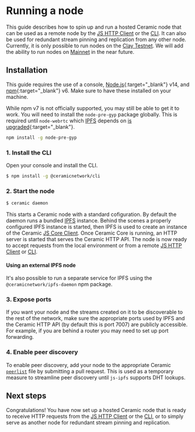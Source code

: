 # Running a node
This guide describes how to spin up and run a hosted Ceramic node that can be used as a remote node by the [JS HTTP Client](../clients/javascript/http.md) or the [CLI](../clients/javascript/cli.md). It can also be used for redundant stream pinning and replication from any other node. Currently, it is only possible to run nodes on the [Clay Testnet](../learn/networks.md#clay-testnet). We will add the ability to run nodes on [Mainnet](../learn/networks.md#mainnet) in the near future.

## **Installation**
This guide requires the use of a console, [Node.js](https://nodejs.org/en/){:target="_blank"} v14, and [npm](https://www.npmjs.com/get-npm){:target="_blank"} v6. Make sure to have these installed on your machine.

While npm v7 is not officially supported, you may still be able to get it to work. You will need to install the `node-pre-gyp` package globally. This is required until `node-webrtc` which [IPFS](../learn/glossary.md#ipfs) depends on [is upgraded](https://github.com/node-webrtc/node-webrtc/pull/694){:target="_blank"}.

```bash
npm install -g node-pre-gyp
```

### 1. Install the CLI
Open your console and install the CLI.

``` bash
$ npm install -g @ceramicnetwork/cli
```

### 2. Start the node

```bash
$ ceramic daemon
```

This starts a Ceramic node with a standard cofiguration. By default the daemon runs a bundled [IPFS](../learn/glossary.md#ipfs) instance. Behind the scenes a properly configured IPFS instance is started, then IPFS is used to create an instance of the Ceramic [JS Core Client](../clients/javascript). Once Ceramic Core is running, an HTTP server is started that serves the Ceramic HTTP API. The node is now ready to accept requests from the local environment or from a remote [JS HTTP Client](../clients/javascript/http.md) or [CLI](../clients/javascript/cli.md).

#### Using an external IPFS node

It's also possible to run a separate service for IPFS using the `@ceramicnetwork/ipfs-daemon` npm package. 

### 3. Expose ports

If you want your node and the streams created on it to be discoverable to the rest of the network, make sure the appropriate ports used by IPFS and the Ceramic HTTP API (by default this is port 7007) are publicly accessible. For example, if you are behind a router you may need to set up port forwarding. 

### 4. Enable peer discovery

To enable peer discovery, add your node to the appropriate Ceramic [`peerlist`](https://github.com/ceramicnetwork/peerlist) file by submitting a pull request. This is used as a temporary measure to streamline peer discovery until `js-ipfs` supports DHT lookups.

## **Next steps**
Congratulations! You have now set up a hosted Ceramic node that is ready to receive HTTP requests from the [JS HTTP Client](../clients/javascript/http.md) or the [CLI](../clients/javascript/cli.md), or to simply serve as another node for redundant stream pinning and replication.

